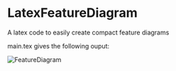 # LatexFeatureDiagram
A latex code to easily create compact feature diagrams

main.tex gives the following ouput:


![FeatureDiagram](https://user-images.githubusercontent.com/48981596/174574215-bdb99679-a6cb-4275-b1a7-9dfd21c7a4e4.svg)
